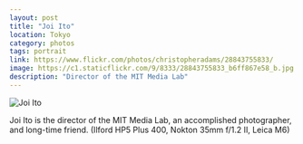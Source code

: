 ```yaml
---
layout: post
title: "Joi Ito"
location: Tokyo
category: photos
tags: portrait
link: https://www.flickr.com/photos/christopheradams/28843755833/
image: https://c1.staticflickr.com/9/8333/28843755833_b6ff867e58_b.jpg
description: "Director of the MIT Media Lab"
---
```


![Joi Ito](https://c1.staticflickr.com/9/8333/28843755833_b6ff867e58_b.jpg)

Joi Ito is the director of the MIT Media Lab, an accomplished photographer, and
long-time friend. (Ilford HP5 Plus 400, Nokton 35mm f/1.2 II, Leica M6)
